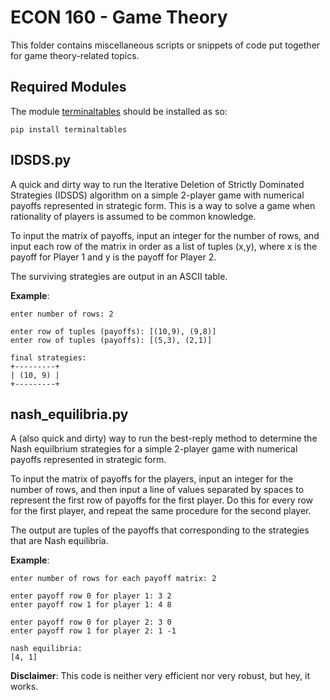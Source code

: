 # ECON 160 - Game Theory

This folder contains miscellaneous scripts or snippets of code put together for game theory-related topics.

## Required Modules
The module [terminaltables](https://github.com/Robpol86/terminaltables) should be installed as so:
```
pip install terminaltables
```

## IDSDS.py
A quick and dirty way to run the Iterative Deletion of Strictly Dominated Strategies (IDSDS) algorithm on a simple 2-player game with numerical payoffs represented in strategic form. This is a way to solve a game when rationality of players is assumed to be common knowledge.

To input the matrix of payoffs, input an integer for the number of rows, and input each row of the matrix in order as a list of tuples (x,y), where x is the payoff for Player 1 and y is the payoff for Player 2. 

The surviving strategies are output in an ASCII table.

**Example**:

```
enter number of rows: 2

enter row of tuples (payoffs): [(10,9), (9,8)]
enter row of tuples (payoffs): [(5,3), (2,1)]

final strategies:
+---------+
| (10, 9) |
+---------+
```

## nash_equilibria.py
A (also quick and dirty) way to run the best-reply method to determine the Nash equilbrium strategies for a simple 2-player game with numerical payoffs represented in strategic form.

To input the matrix of payoffs for the players, input an integer for the number of rows, and then input a line of values separated by spaces to represent the first row of payoffs for the first player. Do this for every row for the first player, and repeat the same procedure for the second player.

The output are tuples of the payoffs that corresponding to the strategies that are Nash equilibria.

**Example**:

```
enter number of rows for each payoff matrix: 2

enter payoff row 0 for player 1: 3 2
enter payoff row 1 for player 1: 4 8

enter payoff row 0 for player 2: 3 0
enter payoff row 1 for player 2: 1 -1

nash equilibria: 
[4, 1]
```

**Disclaimer**: This code is neither very efficient nor very robust, but hey, it works.